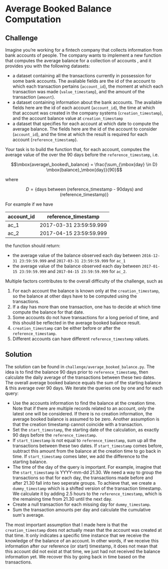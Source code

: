 # Average Booked Balance Computation

## Challenge 
Imagine you’re working for a fintech company that collects information from 
bank accounts of people. The company wants to implement a new function that
computes the average balance for a collection of accounts , and it 
provides you with the following datasets:

* a dataset containing all the transactions currently in possession for 
  some bank accounts. The avaliable fields are the id of the account 
  to which each transaction pertains (`account_id`), the moment at 
  which each transaction was made (`value_timestamp`), and the amount 
  of the transaction (`amount`).
* a dataset containing information about the bank accounts. The available
  fields here are the id of each account (`account_id`), the time at 
  which that account was created in the company systems (`creation_timestamp`),
  and the account balance value at `creation_timestamp`
* a dataset that specifies for each account at which date to compute the 
  average balance. The fields here are the id of the account to consider
  (`account_id`), and the time at which the result is required for each
  account (`reference_timestamp`).

Your task is to build the function that, for each account, computes the average
value of the over the 90 days before the `reference_timestamp`, i.e.

```math
\mbox{average\_booked\_balance} = \frac{\sum_{\mbox{day} \in D} \mbox{balance}_\mbox{day}}{90}
```

where

```math
D = \{\mbox{days between (reference\_timestamp - 90days) and (reference\_timestamp)}\}
```

For example if we have

| account_id | reference_timestamp     |
|------------|-------------------------|
| ac_1       | 2017-03-31 23:59:59.999 |
| ac_2       | 2017-04-15 23:59:59.999 |

the function should return:
* the average value of the balance observed each day between 
  `2016-12-31 23:59:59.999` and `2017-03-31 23:59:59.999` for `ac_1`
* the average value of the balance observed each day between
  `2017-01-15 23:59:59.999` and `2017-04-15 23:59:59.999` for `ac_2`.

Multiple factors contributes to the overall difficulty of the challenge, such as

1. For each account the balance is known only at the `creation_timestamp`, so
   the balance at other days have to be computed using the transactions.
2. If a day has more than one transaction, one has to decide at which time 
   compute the balance for that date.
3. Some accounts do not have transactions for a long period of time, and this
   should be reflected in the average booked balance result.
4. `creation_timestamp` can be either before or after the `reference_timestamp`.
5. Different accounts can have different `reference_timestemp` values. 


## Solution

The solution can be found in `challenge/average_booked_balance.py`. The idea is to find the 
balance 90 days prior to `reference_timestamp`, then calculate the daily average of the
transactions between these two dates. The overall average booked balance equals the sum of 
the starting balance & this average over 90 days.
We iterate the queries one by one and for each query:

* Use the accounts information to find the balance at the creation time. Note that if there are
multiple records related to an account, only the latest one will be considered. If there is
no creation information, the average booked balance is assumed to be zero. Another assumption
is that the creation timestamp cannot coincide with a transaction.
* Set the `start_timestamp`, the starting date of the calculation, as exactly 90 days 
before the `reference_timestamp`.
* If `start_timestamp` is not equal to `reference_timestamp`, sum up all the transactions 
between these two dates. If `start_timestamp` comes before, subtract this amount from the 
balance at the creation time to go back in time. If `start_timestamp` comes later, we add 
the difference to the starting balance.
* The time of the day of the query is important. For example, imagine that the `start_timestamp` 
is YYYY-mm-dd 21.30. We need a way to group the transactions so that for each day, the transactions
made before and after 21.30 fall into two seperate groups. To achieve that, we create a 
`dummy_timestamp` which is a shifted version of the transaction timestamp. We calculate it by
adding 2.5 hours to the `reference_timestamp`, which is the remaining time from 21.30 until 
the next day. 
* Create a null transaction for each missing day for `dummy_timestamp`.
* Sum the transaction amounts per day and calculate the cumulative sum's average.

The most important assumption that I made here is that the `creation_timestamp` does not actually
mean that the account was created at that time. It only indicates a specific time instance that we 
receive the knowledge of the balance of an account. In other words, if we receive this information 
after our reference (or start) timestamp, it does not mean that this account did not exist at that 
time, we just had not received the balance information yet. We recover this by going back in time
based on the transactions.